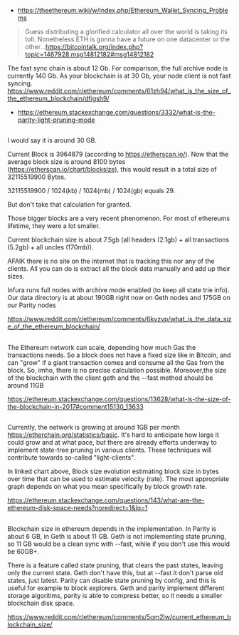 - https://theethereum.wiki/w/index.php/Ethereum_Wallet_Syncing_Problems

>Guess distributing a glorified calculator all over the world is taking its toll. Nonetheless ETH is gonna have a future on one datacenter or the other...https://bitcointalk.org/index.php?topic=1467928.msg14812182#msg14812182

The fast sync chain is about 12 Gb. For comparison, the full archive node is currently 140 Gb.
As your blockchain is at 30 Gb, your node client is not fast syncing.
https://www.reddit.com/r/ethereum/comments/61zh94/what_is_the_size_of_the_ethereum_blockchain/dfigsh9/

- https://ethereum.stackexchange.com/questions/3332/what-is-the-parity-light-pruning-mode

##

I would say it is around 30 GB.

Current Block is 3964879 (according to https://etherscan.io/). Now that the average block size is around 8100 bytes (https://etherscan.io/chart/blocksize), this would result in a total size of 32115519900 Bytes.

32115519900 / 1024(kb) / 1024(mb) / 1024(gb) equals 29.

But don't take that calculation for granted.

Those bigger blocks are a very recent phenomenon. For most of ethereums lifetime, they were a lot smaller.


Current blockchain size is about 7.5gb (all headers (2.1gb) + all transactions (5.2gb) + all uncles (170mb)).

AFAIK there is no site on the internet that is tracking this nor any of the clients. All you can do is extract all the block data manually and add up their sizes.


Infura runs full nodes with archive mode enabled (to keep all state trie info). Our data directory is at about 190GB right now on Geth nodes and 175GB on our Parity nodes

https://www.reddit.com/r/ethereum/comments/6kvzvp/what_is_the_data_size_of_the_ethereum_blockchain/

##

The Ethereum network can scale, depending how much Gas the transactions needs. So a block does not have a fixed size like in Bitcoin, and can "grow" if a giant transaction comes and consume all the Gas from the block. So, imho, there is no precise calculation possible. Moreover,the size of the blockchain with the client geth and the --fast method should be around 11GB

https://ethereum.stackexchange.com/questions/13628/what-is-the-size-of-the-blockchain-in-2017#comment15130_13633

##

Currently, the network is growing at around 1GB per month https://etherchain.org/statistics/basic. It's hard to anticipate how large it could grow and at what pace, but there are already efforts underway to implement state-tree pruning in various clients. These techniques will contribute towards so-called "light-clients".

In linked chart above, Block size evolution estimating block size in bytes over time that can be used to estimate velocity (rate). The most appropriate graph depends on what you mean specifically by block growth rate.

https://ethereum.stackexchange.com/questions/143/what-are-the-ethereum-disk-space-needs?noredirect=1&lq=1

##

Blockchain size in ethereum depends in the implementation. In Parity is about 6 GB, in Geth is about 11 GB. Geth is not implementing state pruning, so 11 GB would be a clean sync with --fast, while if you don't use this would be 60GB+.

There is a feature called state pruning, that clears the past states, leaving only the current state. Geth don't have this, but at --fast it don't parse old states, just latest. Parity can disable state pruning by config, and this is useful for example to block explorers. Geth and parity implement different storage algoritims, parity is able to compress better, so it needs a smaller blockchain disk space.

https://www.reddit.com/r/ethereum/comments/5om2lw/current_ethereum_blockchain_size/

